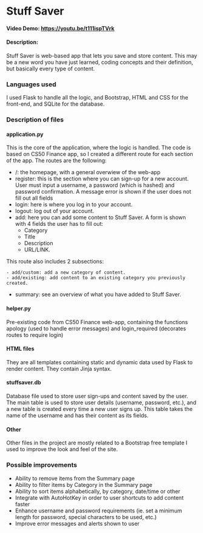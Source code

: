 # Stuff Saver

#### Video Demo:  <https://youtu.be/t111ispTVrk>

#### Description:

Stuff Saver is web-based app that lets you save and store content.
This may be a new word you have just learned, coding concepts and their definition, but basically every type of content.

### Languages used

I used Flask to handle all the logic, and Bootstrap,
HTML and CSS for the front-end, and SQLite for the database.

### Description of files

#### application.py

This is the core of the application, where the logic is handled. The code is based on CS50 Finance app,
so I created a different route for each section of the app.
The routes are the following:

- /: the homepage, with a general overwiew of the web-app
- register: this is the section where you can sign-up for a new account. User must input a username, a password
(which is hashed) and password confirmation. A message error is shown if the user does not fill out all fields
- login: here is where you log in to your account.
- logout: log out of your account.
- add: here you can add some content to Stuff Saver. A form is shown with 4 fields the user has to fill out:
    - Category
    - Title
    - Description
    - URL/LINK.

This route also includes 2 subsections:

    - add/custom: add a new category of content.
    - add/existing: add content to an existing category you previously created.
- summary: see an overview of what you have added to Stuff Saver.

#### helper.py

Pre-existing code from CS50 Finance web-app, containing the functions
apology (used to handle error messages) and login_required (decorates routes to require login)

#### HTML files

They are all templates containing static and dynamic data used by Flask to render content.
They contain Jinja syntax.

#### stuffsaver.db

Database file used to store user sign-ups and content saved by the user.
The main table is used to store user details (username, password, etc.),
and a new table is created every time a new user signs up. This table
takes the name of the username and has their content as its fields.

#### Other

Other files in the project are mostly related to a Bootstrap free template I used
to improve the look and feel of the site.

### Possible improvements

- Ability to remove items from the Summary page
- Ability to filter items by Category in the Summary page
- Ability to sort items alphabetically, by category, date/time or other
- Integrate with AutoHotKey in order to user shortcuts to add content faster
- Enhance username and password requirements (ie. set a minimum length for password, special characters to be used, etc.)
- Improve error messages and alerts shown to user
